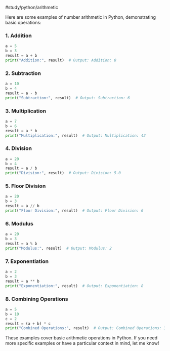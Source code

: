 #study/python/arithmetic

Here are some examples of number arithmetic in Python, demonstrating basic operations:

### 1. Addition
```python
a = 5
b = 3
result = a + b
print("Addition:", result)  # Output: Addition: 8
```

### 2. Subtraction
```python
a = 10
b = 4
result = a - b
print("Subtraction:", result)  # Output: Subtraction: 6
```

### 3. Multiplication
```python
a = 7
b = 6
result = a * b
print("Multiplication:", result)  # Output: Multiplication: 42
```

### 4. Division
```python
a = 20
b = 4
result = a / b
print("Division:", result)  # Output: Division: 5.0
```

### 5. Floor Division
```python
a = 20
b = 3
result = a // b
print("Floor Division:", result)  # Output: Floor Division: 6
```

### 6. Modulus
```python
a = 20
b = 3
result = a % b
print("Modulus:", result)  # Output: Modulus: 2
```

### 7. Exponentiation
```python
a = 2
b = 3
result = a ** b
print("Exponentiation:", result)  # Output: Exponentiation: 8
```

### 8. Combining Operations
```python
a = 5
b = 10
c = 2
result = (a + b) * c
print("Combined Operations:", result)  # Output: Combined Operations: 30
```

These examples cover basic arithmetic operations in Python. If you need more specific examples or have a particular context in mind, let me know!